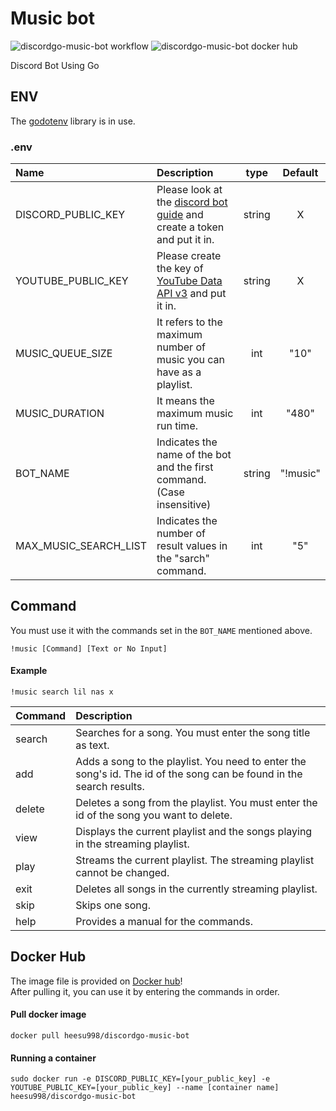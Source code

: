 # Music bot

![discordgo-music-bot workflow](https://github.com/HeesuKim0203/discordgo-music-bot/actions/workflows/main.yml/badge.svg) ![discordgo-music-bot docker hub](https://img.shields.io/docker/pulls/heesu998/discordgo-music-bot)

Discord Bot Using Go

## ENV
The [godotenv](godotenv) library is in use.  

### .env
|Name|Description|type|Default|
|:---|:---|:---:|:---:|
|DISCORD_PUBLIC_KEY|Please look at the [discord bot guide](https://discord.com/developers/docs/getting-started#step-1-creating-an-app) and create a token and put it in.|string|X|
|YOUTUBE_PUBLIC_KEY|Please create the key of [YouTube Data API v3](https://developers.google.com/youtube/v3/docs?hl=en) and put it in.|string|X|
|MUSIC_QUEUE_SIZE|It refers to the maximum number of music you can have as a playlist.|int|"10"|
|MUSIC_DURATION|It means the maximum music run time.|int|"480"|
|BOT_NAME|Indicates the name of the bot and the first command.(Case insensitive)|string|"!music"|
|MAX_MUSIC_SEARCH_LIST|Indicates the number of result values in the "sarch" command.|int|"5"|

## Command

You must use it with the commands set in the ```BOT_NAME``` mentioned above.

```
!music [Command] [Text or No Input]
```

#### Example

```
!music search lil nas x
```

|Command|Description|
|:---|:---|
|search|Searches for a song. You must enter the song title as text.|
|add|Adds a song to the playlist. You need to enter the song's id. The id of the song can be found in the search results.|
|delete|Deletes a song from the playlist. You must enter the id of the song you want to delete.|
|view|Displays the current playlist and the songs playing in the streaming playlist.|
|play|Streams the current playlist. The streaming playlist cannot be changed.|
|exit|Deletes all songs in the currently streaming playlist.|
|skip|Skips one song.|
|help|Provides a manual for the commands.|

## Docker Hub

The image file is provided on [Docker hub](https://hub.docker.com/r/heesu998/discordgo-music-bot)!  
After pulling it, you can use it by entering the commands in order.

#### Pull docker image
```
docker pull heesu998/discordgo-music-bot
```

#### Running a container
```
sudo docker run -e DISCORD_PUBLIC_KEY=[your_public_key] -e YOUTUBE_PUBLIC_KEY=[your_public_key] --name [container name] heesu998/discordgo-music-bot
```
